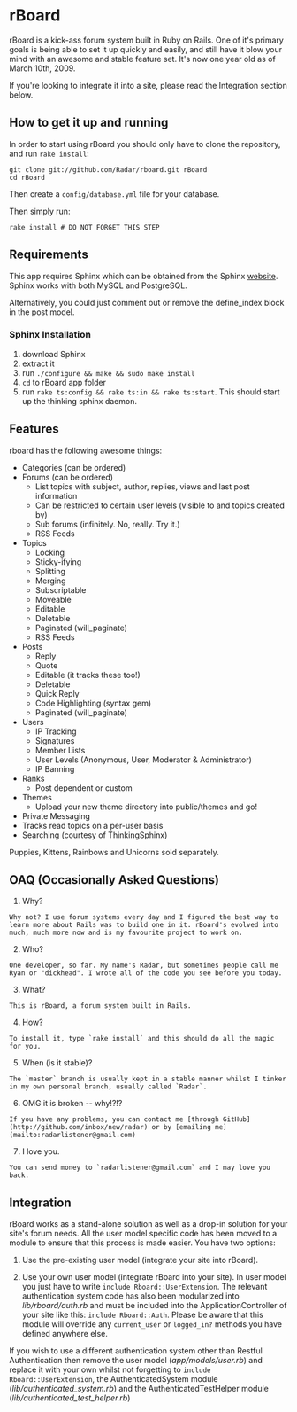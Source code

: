 # rBoard

rBoard is a kick-ass forum system built in Ruby on Rails. One of it's primary goals is being able to set it up quickly and easily, and still have it blow your mind with an awesome and stable feature set. It's now one year old as of March 10th, 2009.

If you're looking to integrate it into a site, please read the Integration section below.

## How to get it up and running

In order to start using rBoard you should only have to clone the repository, and run `rake install`:

    git clone git://github.com/Radar/rboard.git rBoard
    cd rBoard

Then create a `config/database.yml` file for your database.

Then simply run:

    rake install # DO NOT FORGET THIS STEP
    
## Requirements

This app requires Sphinx which can be obtained from the Sphinx [website](http://sphinxsearch.com). Sphinx works with both MySQL and PostgreSQL. 

Alternatively, you could just comment out or remove the define_index block in the post model.

### Sphinx Installation

  1. download Sphinx
  2. extract it
  3. run `./configure && make && sudo make install` 
  4. `cd` to rBoard app folder
  5. run `rake ts:config && rake ts:in && rake ts:start`. This should start up the thinking sphinx daemon.
  
## Features

rboard has the following awesome things:
  
  * Categories (can be ordered)
  * Forums (can be ordered)
    * List topics with subject, author, replies, views and last post information
    * Can be restricted to certain user levels (visible to and topics created by)
    * Sub forums (infinitely. No, really. Try it.)
    * RSS Feeds
  * Topics
    * Locking
    * Sticky-ifying
    * Splitting
    * Merging
    * Subscriptable
    * Moveable
    * Editable
    * Deletable
    * Paginated (will_paginate)
    * RSS Feeds
  * Posts
    * Reply
    * Quote
    * Editable (it tracks these too!)
    * Deletable
    * Quick Reply
    * Code Highlighting (syntax gem)
    * Paginated (will_paginate)
  * Users
    * IP Tracking
    * Signatures
    * Member Lists
    * User Levels (Anonymous, User, Moderator & Administrator)
    * IP Banning
  * Ranks
    * Post dependent or custom
  * Themes
    * Upload your new theme directory into public/themes and go!
  * Private Messaging
  * Tracks read topics on a per-user basis
  * Searching (courtesy of ThinkingSphinx)

  
Puppies, Kittens, Rainbows and Unicorns sold separately. 

## OAQ (Occasionally Asked Questions)

  1. Why?

    Why not? I use forum systems every day and I figured the best way to learn more about Rails was to build one in it. rBoard's evolved into much, much more now and is my favourite project to work on.

  2. Who?

    One developer, so far. My name's Radar, but sometimes people call me Ryan or "dickhead". I wrote all of the code you see before you today.

  3. What?

    This is rBoard, a forum system built in Rails.

  4. How?

    To install it, type `rake install` and this should do all the magic for you.

  5. When (is it stable)?

    The `master` branch is usually kept in a stable manner whilst I tinker in my own personal branch, usually called `Radar`.

  6. OMG it is broken -- why!?!?

    If you have any problems, you can contact me [through GitHub](http://github.com/inbox/new/radar) or by [emailing me](mailto:radarlistener@gmail.com)

  7. I love you.

    You can send money to `radarlistener@gmail.com` and I may love you back.

## Integration

rBoard works as a stand-alone solution as well as a drop-in solution for your site's forum needs. All the user model specific code has been moved to a module to ensure that this process is made easier. You have two options:

  1. Use the pre-existing user model (integrate your site into rBoard). 
  
  2. Use your own user model (integrate rBoard into your site). In user model you just have to write `include Rboard::UserExtension`. The relevant authentication system code has also been modularized into *lib/rboard/auth.rb* and must be included into the ApplicationController of your site like this: `include Rboard::Auth`. Please be aware that this module will override any `current_user` or `logged_in?` methods you have defined anywhere else. 
  
If you wish to use a different authentication system other than Restful Authentication then remove the user model (*app/models/user.rb*) and replace it with your own whilst not forgetting to `include Rboard::UserExtension`, the AuthenticatedSystem module (*lib/authenticated_system.rb*) and the AuthenticatedTestHelper module (*lib/authenticated_test_helper.rb*)
  

